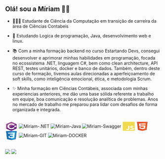 ## Olá! sou a Míriam 👋🏽


- 👩🏽‍💻 Estudante de Ciência da Computação em transição de carreira da área de Ciências Contabeis
  
- 🌱 Estudando Logica de programação, Java, desenvolvimento web e linux.
  
- 📚 Com a minha formação backend no curso Estartando Devs, consegui desenvolver e aprimorar minhas habilidades em programação, focada no ecossistema .NET, linguagem C#, bem como clean architecture, API REST, testes unitários, docker e banco de dados. 
  Também, dentro deste curso de formação, tivemos aulas direcionadas a aperfeiçoamento de soft skills, como inteligência emocional, ética, e metodologia Scrum.
  
- ✨  Minha formação em Ciências Contábeis, associada com minhas experiencias anteriores, me dão uma base sólida referente a trabalho em equipe, boa comunicação e resolução analítica de problemas. Anos no mercado de trabalho me preparou para lidar com desafios de forma organizada e integrada. 
  

<div style="display: inline_block"><br>
  <img align="center" alt="Miriam-Csharp" height="30" width="40" src="https://raw.githubusercontent.com/devicons/devicon/master/icons/csharp/csharp-original.svg">
  <img align="center" alt="Miriam-.NET" height="30" width="40" src="https://upload.wikimedia.org/wikipedia/commons/7/7d/Microsoft_.NET_logo.svg">
  <img align="center" alt="Miriam-Java" height="30" width="40" src="https://raw.githubusercontent.com/jmnote/z-icons/master/svg/java.svg">
  <img align="center" alt="Miriam-Swagger" height="30" width="40" src="https://raw.githubusercontent.com/marwin1991/profile-technology-icons/refs/heads/main/icons/swagger.png">
  
  <img align="center" alt="Miriam-Js" height="30" width="40" src="https://raw.githubusercontent.com/devicons/devicon/master/icons/javascript/javascript-plain.svg">
  <img align="center" alt="Miriam-HTML" height="30" width="40" src="https://raw.githubusercontent.com/devicons/devicon/master/icons/html5/html5-original.svg">
  <img align="center" alt="Miriam-CSS" height="30" width="40" src="https://raw.githubusercontent.com/devicons/devicon/master/icons/css3/css3-original.svg">
  <img align="center" alt="Miriam-GIT" height="30" width="40" src="https://raw.githubusercontent.com/jmnote/z-icons/master/svg/git.svg">
  <img align="center" alt="Miriam-DOCKER" height="30" width="40" src="https://avatars.githubusercontent.com/u/11618900?v=4">
</div>

##

<div> 
  <a href = "mailto:miriamrbastos1@gmail.com"><img src="https://img.shields.io/badge/-Gmail-%23333?style=for-the-badge&logo=gmail&logoColor=white" target="_blank"></a>
  <a href="https://www.linkedin.com/in/miriam-bastos-22a81abb/" target="_blank"><img src="https://img.shields.io/badge/-LinkedIn-%230077B5?style=for-the-badge&logo=linkedin&logoColor=white" target="_blank"></a> 
</div>

